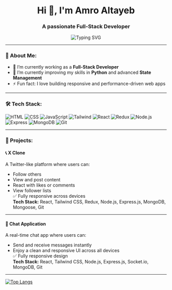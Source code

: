 <h1 align="center">Hi 👋, I'm Amro Altayeb</h1>
<h3 align="center">A passionate Full-Stack Developer</h3>

<p align="center">
  <img src="https://readme-typing-svg.herokuapp.com?font=Fira+Code&size=22&pause=1000&color=F7F7F7&background=000000&center=true&vCenter=true&multiline=true&width=600&height=100&lines=Full-Stack+Developer;React+%7C+Node+%7C+MongoDB+Lover;Building+Responsive+Web+Apps+🚀;Always+Learning+and+Improving!+💻" alt="Typing SVG" />
</p>

---

### 🧠 About Me:

- 🔭 I’m currently working as a **Full-Stack Developer**
- 🌱 I’m currently improving my skills in **Python** and advanced **State Management**
- ⚡ Fun fact: I love building responsive and performance-driven web apps

---

### 🛠️ Tech Stack:

![HTML](https://img.shields.io/badge/HTML5-E34F26?style=for-the-badge&logo=html5&logoColor=white)
![CSS](https://img.shields.io/badge/CSS3-1572B6?style=for-the-badge&logo=css3&logoColor=white)
![JavaScript](https://img.shields.io/badge/JavaScript-F7DF1E?style=for-the-badge&logo=javascript&logoColor=black)
![Tailwind](https://img.shields.io/badge/TailwindCSS-38B2AC?style=for-the-badge&logo=tailwind-css&logoColor=white)
![React](https://img.shields.io/badge/React-20232A?style=for-the-badge&logo=react&logoColor=61DAFB)
![Redux](https://img.shields.io/badge/Redux-593D88?style=for-the-badge&logo=redux&logoColor=white)
![Node.js](https://img.shields.io/badge/Node.js-339933?style=for-the-badge&logo=nodedotjs&logoColor=white)
![Express](https://img.shields.io/badge/Express.js-404D59?style=for-the-badge)
![MongoDB](https://img.shields.io/badge/MongoDB-4EA94B?style=for-the-badge&logo=mongodb&logoColor=white)
![Git](https://img.shields.io/badge/Git-F05032?style=for-the-badge&logo=git&logoColor=white)

---

### 🚀 Projects:

#### 📞 X Clone

A Twitter-like platform where users can:

- Follow others
- View and post content
- React with likes or comments
- View follower lists  
  ✅ Fully responsive across devices  
  **Tech Stack:** React, Tailwind CSS, Redux, Node.js, Express.js, MongoDB, Mongoose, Git

---

#### 💬 Chat Application

A real-time chat app where users can:

- Send and receive messages instantly
- Enjoy a clean and responsive UI across all devices  
  ✅ Fully responsive design  
  **Tech Stack:** React, Tailwind CSS, Node.js, Express.js, Socket.io, MongoDB, Git

---

[![Top Langs](https://github-readme-stats.vercel.app/api/top-langs/?username=Amro145&layout=compact)](https://github.com/anuraghazra/github-readme-stats)
